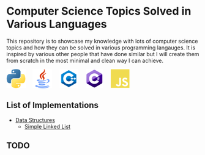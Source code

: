 # Computer Science Topics Solved in Various Languages
This repository is to showcase my knowledge with lots of computer science topics and how they can be solved in various programming langauges. It is inspired by various other people that have done similar but I will create them from scratch in the most minimal and clean way I can achieve.

<p align="left">
    <img height="50" src="Images/python-logo.png" alt="python" style="margin-right: 15px">
    <img height="50" src="Images/java-logo.png" alt="go" style="margin-right: 15px"/>
    <img height="50" src="Images/c++-logo.png" alt="python" style="margin-right: 15px"/>
    <img height="50" src="Images/c-sharp-logo.png" alt="python" style="margin-right: 15px"/>
    <img height="50" src="Images/javascript-logo.png" alt="python" style="margin-right: 15px"/>
</p>

## List of Implementations
- [Data Structures](data-structures/)
    - [Simple Linked List](data-structures/Simple-Linked-List/)

## TODO